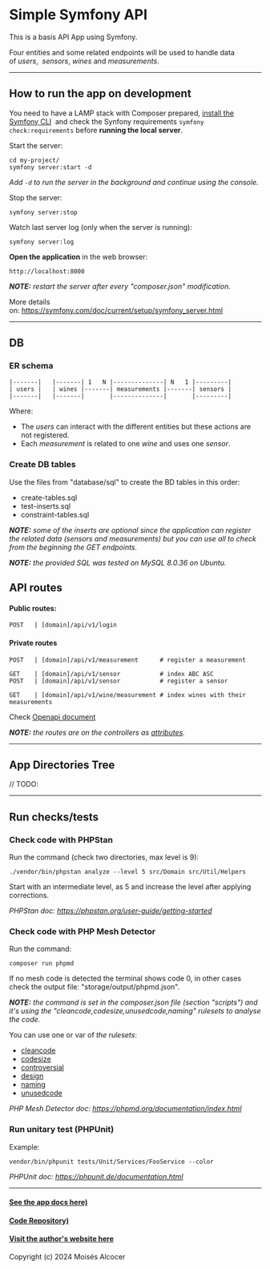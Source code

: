 # Simple Symfony API

This is a basis API App using Symfony.

Four entities and some related endpoints will be used to handle data of *users*, 
*sensors*, *wines* and *measurements*.

***

## How to run the app on development

You need to have a LAMP stack with Composer prepared,
[install the Symfony CLI](https://symfony.com/download#step-1-install-symfony-cli) 
and check the Synfony requirements `symfony check:requirements`
before **running the local server**.

Start the server:

    cd my-project/
    symfony server:start -d

*Add `-d` to run the server in the background and continue using the console.*

Stop the server:

    symfony server:stop

Watch last server log (only when the server is running):

    symfony server:log

**Open the application** in the web browser:

    http://localhost:8000

***NOTE:** restart the server after every "composer.json" modification.*

More details on: https://symfony.com/doc/current/setup/symfony_server.html

***

## DB

### ER schema

    |-------|   |-------| 1   N |--------------| N   1 |---------|
    | users |   | wines |-------| measurements |-------| sensors |
    |-------|   |-------|       |--------------|       |---------|

Where:
 - The *users* can interact with the different entities but these actions
are not registered.
 - Each *measurement* is related to one *wine* and uses one *sensor*.

### Create DB tables

Use the files from "database/sql" to create the BD tables in this order:

 - create-tables.sql
 - test-inserts.sql
 - constraint-tables.sql

***NOTE:** some of the inserts are optional since the application can register*
*the related data (sensors and measurements) but you can use all to check*
*from the beginning the GET endpoints.*

***NOTE:** the provided SQL was tested on MySQL 8.0.36 on Ubuntu.*

## API routes

#### Public routes:

    POST   | [domain]/api/v1/login

#### Private routes

    POST   | [domain]/api/v1/measurement      # register a measurement

    GET    | [domain]/api/v1/sensor           # index ABC ASC
    POST   | [domain]/api/v1/sensor           # register a sensor

    GET    | [domain]/api/v1/wine/measurement # index wines with their measurements

Check [Openapi document](./docs/api/v1/openapi:3.0.yml)

***NOTE:** the routes are on the controllers as*
*[attributes](https://symfony.com/doc/current/best_practices.html#best-practice-controller-attributes).*

***

## App Directories Tree

// TODO:

***

## Run checks/tests

### Check code with PHPStan

Run the command (check two directories, max level is 9):

    ./vendor/bin/phpstan analyze --level 5 src/Domain src/Util/Helpers

Start with an intermediate level, as 5 and increase the level after applying
corrections.

*PHPStan doc: https://phpstan.org/user-guide/getting-started*

### Check code with PHP Mesh Detector

Run the command:

    composer run phpmd

If no mesh code is detected the terminal shows code 0, in other cases check
the output file: "storage/output/phpmd.json".

***NOTE:** the command is set in the composer.json file (section "scripts")*
*and it's using the "cleancode,codesize,unusedcode,naming" rulesets*
*to analyse the code.*

You can use one or var of *the rulesets*:

<ul>
    <li><a target="_self" href="http://phpmd.org/rules/cleancode.html">cleancode</a></li>
    <li><a target="_self" href="http://phpmd.org/rules/codesize.html">codesize</a></li>
    <li><a target="_self" href="http://phpmd.org/rules/controversial.html">controversial</a></li>
    <li><a target="_self" href="http://phpmd.org/rules/design.html">design</a></li>
    <li><a target="_self" href="http://phpmd.org/rules/naming.html">naming</a></li>
    <li><a target="_self" href="http://phpmd.org/rules/unusedcode.html">unusedcode</a></li>
</ul>

*PHP Mesh Detector doc: https://phpmd.org/documentation/index.html*

### Run unitary test (PHPUnit)

Example:

    vendor/bin/phpunit tests/Unit/Services/FooService --color

*PHPUnit doc: https://phpunit.de/documentation.html*

***

#### [See the app docs here)](./docs/main.md)

#### [Code Repository)](https://github.com/oricis/api_wines)

#### [Visit the author's website here](https://www.ironwoods.es)

Copyright (c) 2024 Moisés Alcocer

